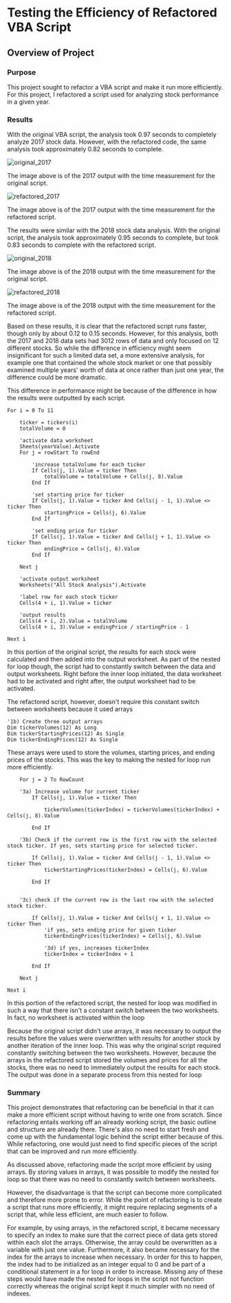 # Testing the Efficiency of Refactored VBA Script

## Overview of Project

### Purpose

This project sought to refactor a VBA script and make it run more efficiently. For this project, I refactored a script used for analyzing stock performance in a given year.

### Results

With the original VBA script, the analysis took 0.97 seconds to completely analyze 2017 stock data. However, with the refactored code, the same analysis took approximately 0.82 seconds to complete.

![original_2017](https://github.com/teruki-i/stock_analysis_refactored/blob/91e1b41d46a9a7208b7c2762d01e271a02b32440/resources/Original_2017.png)

The image above is of the 2017 output with the time measurement for the original script.

![refactored_2017](https://github.com/teruki-i/stock_analysis_refactored/blob/91e1b41d46a9a7208b7c2762d01e271a02b32440/resources/VBA_Challenge_2017.png)

The image above is of the 2017 output with the time measurement for the refactored script.

The results were similar with the 2018 stock data analysis. With the original script, the analysis took approximately 0.95 seconds to complete, but took 0.83 seconds to complete with the refactored script.

![original_2018](https://github.com/teruki-i/stock_analysis_refactored/blob/main/resources/Original_2018.png)

The image above is of the 2018 output with the time measurement for the original script.

![refactored_2018](https://github.com/teruki-i/stock_analysis_refactored/blob/main/resources/VBA_Challenge_2018.png)

The image above is of the 2018 output with the time measurement for the refactored script.

Based on these results, it is clear that the refactored script runs faster, though only by about 0.12 to 0.15 seconds. However, for this analysis, both the 2017 and 2018 data sets had 3012 rows of data and only focused on 12 different stocks. So while the difference in efficiency might seem insignificant for such a limited data set, a more extensive analysis, for example one that contained the whole stock market or one that possibly examined multiple years' worth of data at once rather than just one year, the difference could be more dramatic.

This difference in performance might be because of the difference in how the results were outputted by each script.

    For i = 0 To 11

        ticker = tickers(i)
        totalVolume = 0

        'activate data worksheet
        Sheets(yearValue).Activate
        For j = rowStart To rowEnd

            'increase totalVolume for each ticker
            If Cells(j, 1).Value = ticker Then
                totalVolume = totalVolume + Cells(j, 8).Value
            End If

            'set starting price for ticker
            If Cells(j, 1).Value = ticker And Cells(j - 1, 1).Value <> ticker Then
                startingPrice = Cells(j, 6).Value
            End If

            'set ending price for ticker
            If Cells(j, 1).Value = ticker And Cells(j + 1, 1).Value <> ticker Then
                endingPrice = Cells(j, 6).Value
            End If

        Next j

        'activate output worksheet
        Worksheets("All Stock Analysis").Activate

        'label row for each stock ticker
        Cells(4 + i, 1).Value = ticker

        'output results
        Cells(4 + i, 2).Value = totalVolume
        Cells(4 + i, 3).Value = endingPrice / startingPrice - 1

    Next i

In this portion of the original script, the results for each stock were calculated and then added into the output worksheet. As part of the nested for loop though, the script had to constantly switch between the data and output worksheets. Right before the inner loop initiated, the data worksheet had to be activated and right after, the output worksheet had to be activated.

The refactored script, however, doesn't require this constant switch between worksheets because it used arrays

    '1b) Create three output arrays
    Dim tickerVolumes(12) As Long
    Dim tickerStartingPrices(12) As Single
    Dim tickerEndingPrices(12) As Single

These arrays were used to store the volumes, starting prices, and ending prices of the stocks. This was the key to making the nested for loop run more efficiently.

        For j = 2 To RowCount

        '3a) Increase volume for current ticker
            If Cells(j, 1).Value = ticker Then

                tickerVolumes(tickerIndex) = tickerVolumes(tickerIndex) + Cells(j, 8).Value

            End If

        '3b) Check if the current row is the first row with the selected stock ticker. If yes, sets starting price for selected ticker.

            If Cells(j, 1).Value = ticker And Cells(j - 1, 1).Value <> ticker Then
                tickerStartingPrices(tickerIndex) = Cells(j, 6).Value

            End If


        '3c) check if the current row is the last row with the selected stock ticker.

            If Cells(j, 1).Value = ticker And Cells(j + 1, 1).Value <> ticker Then
                'if yes, sets ending price for given ticker
                tickerEndingPrices(tickerIndex) = Cells(j, 6).Value

                '3d) if yes, increases tickerIndex
                tickerIndex = tickerIndex + 1

            End If

        Next j

    Next i


In this portion of the refactored script, the nested for loop was modified in such a way that there isn't a constant switch between the two worksheets. In fact, no worksheet is activated within the loop

Because the original script didn't use arrays, it was necessary to output the results before the values were overwritten with results for another stock by another iteration of the inner loop. This was why the original script required constantly switching between the two worksheets. However, because the arrays in the refactored script stored the volumes and prices for all the stocks, there was no need to immediately output the results for each stock. The output was done in a separate process from this nested for loop

### Summary

This project demonstrates that refactoring can be beneficial in that it can make a more efficient script without having to write one from scratch. Since refactoring entails working off an already working script, the basic outline and structure are already there. There's also no need to start fresh and come up with the fundamental logic behind the script either because of this. While refactoring, one would just need to find specific pieces of the script that can be improved and run more efficiently.

As discussed above, refactoring made the script more efficient by using arrays. By storing values in arrays, it was possible to modify the nested for loop so that there was no need to constantly switch between worksheets.

However, the disadvantage is that the script can become more complicated and therefore more prone to error. While the point of refactoring is to create a script that runs more efficiently, it might require replacing segments of a script that, while less efficient, are much easier to follow.

For example, by using arrays, in the refactored script, it became necessary to specify an index to make sure that the correct piece of data gets stored within each slot the arrays. Otherwise, the array could be overwritten as a variable with just one value. Furthermore, it also became necessary for the index for the arrays to increase when necessary. In order for this to happen, the index had to be initialized as an integer equal to 0 and be part of a conditional statement in a for loop in order to increase. Missing any of these steps would have made the nested for loops in the script not function correctly whereas the original script kept it much simpler with no need of indexes.

